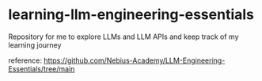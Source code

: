 # learning-llm-engineering-essentials

Repository for me to explore LLMs and LLM APIs and keep track of my learning journey

reference: https://github.com/Nebius-Academy/LLM-Engineering-Essentials/tree/main
